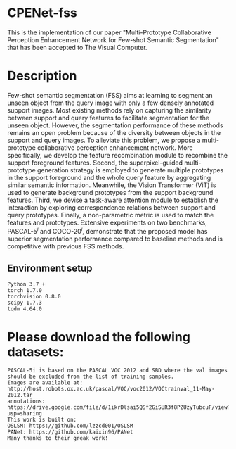 # CPENet-fss
This is the implementation of our paper "Multi-Prototype Collaborative Perception Enhancement Network for Few-shot Semantic Segmentation" that has been accepted to The Visual Computer.
# Description
Few-shot semantic segmentation (FSS) aims at learning to segment an unseen object from the query image with only a few densely annotated support images. Most existing methods rely on capturing the similarity between support and query features to facilitate segmentation for the unseen object. However, the segmentation performance of these methods remains an open problem because of the diversity between objects in the support and query images. To alleviate this problem, we propose a multi-prototype collaborative perception enhancement network. More specifically, we develop the feature recombination module to recombine the support foreground features. Second, the superpixel-guided multi-prototype generation strategy is employed to generate multiple prototypes in the support foreground and the whole query feature by aggregating similar semantic information. Meanwhile, the Vision Transformer (ViT) is used to generate background prototypes from the support background features. Third, we devise a task-aware attention module to establish the interaction by exploring correspondence relations between support and query prototypes. Finally, a non-parametric metric is used to match the features and prototypes. Extensive experiments on two benchmarks, PASCAL-5$^{i}$ and COCO-20$^{i}$, demonstrate that the proposed model has superior segmentation performance compared to baseline methods and is competitive with previous FSS methods. 
## Environment setup
```
Python 3.7 +
torch 1.7.0
torchvision 0.8.0
scipy 1.7.3
tqdm 4.64.0
```
# Please download the following datasets: 
```
PASCAL-5i is based on the PASCAL VOC 2012 and SBD where the val images should be excluded from the list of training samples.
Images are available at: http://host.robots.ox.ac.uk/pascal/VOC/voc2012/VOCtrainval_11-May-2012.tar
annotations: https://drive.google.com/file/d/1ikrDlsai5QSf2GiSUR3f8PZUzyTubcuF/view?usp=sharing
This work is built on:
OSLSM: https://github.com/lzzcd001/OSLSM
PANet: https://github.com/kaixin96/PANet
Many thanks to their greak work!
```
